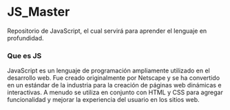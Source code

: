 # JS_Master
Repositorio de JavaScript, el cual servirá para aprender el lenguaje en profundidad.

<h3>Que es JS</h3>
<p> JavaScript es un lenguaje de programación ampliamente utilizado en el desarrollo web. Fue creado originalmente por Netscape y se ha convertido en un estándar de la industria para la creación de páginas web dinámicas e interactivas. A menudo se utiliza en conjunto con HTML y CSS para agregar funcionalidad y mejorar la experiencia del usuario en los sitios web.</p>